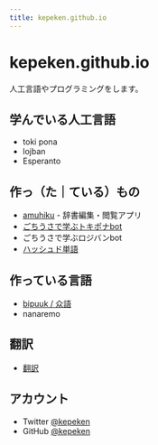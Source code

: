```yaml
---
title: kepeken.github.io
---
```


# kepeken.github.io

人工言語やプログラミングをします。

## 学んでいる人工言語
- toki pona
- lojban
- Esperanto

## 作っ（た｜ている）もの
- [amuhiku](/amuhiku/) - 辞書編集・閲覧アプリ
- [ごちうさで学ぶトキポナbot](/pilinponapona/)
- ごちうさで学ぶロジバンbot
- [ハッシュド単語](/tutci/hashed_tango)

## 作っている言語
- [bipuuk / 众語](/bipuuk/)
- nanaremo

## 翻訳
- [翻訳](/fanva/)

## アカウント
- Twitter [@kepeken](https://twitter.com/kepeken)
- GitHub [@kepeken](https://github.com/kepeken)
